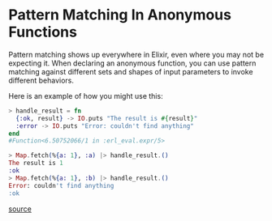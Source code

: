 # Pattern Matching In Anonymous Functions

Pattern matching shows up everywhere in Elixir, even where you may not be
expecting it. When declaring an anonymous function, you can use pattern
matching against different sets and shapes of input parameters to invoke
different behaviors.

Here is an example of how you might use this:

```ex
> handle_result = fn
  {:ok, result} -> IO.puts "The result is #{result}"
  :error -> IO.puts "Error: couldn't find anything"
end
#Function<6.50752066/1 in :erl_eval.expr/5>

> Map.fetch(%{a: 1}, :a) |> handle_result.()
The result is 1
:ok
> Map.fetch(%{a: 1}, :b) |> handle_result.()
Error: couldn't find anything
:ok
```

[source](https://elixirschool.com/lessons/basics/functions#pattern-matching)
